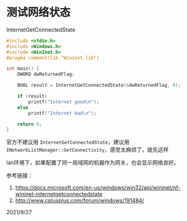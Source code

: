 # 测试网络状态

InternetGetConnectedState
```cpp
#include <stdio.h>
#include <Windows.h>
#include <WinInet.h>
#pragma comment(lib,"Wininet.lib")

int main() {
	DWORD dwReturnedFlag;

	BOOL result = InternetGetConnectedState(&dwReturnedFlag, 0);

	if (result)
		printf("Internet good\n");
	else
		printf("Internet bad\n");

    return 0;
}
```

官方不建议用 `InternetGetConnectedState`，建议用 `INetworkListManager::GetConnectivity`，感觉太麻烦了，就先这样  

lan环境下，如果配置了同一局域网的机器作为网关，也会显示网络良好。  


参考链接：  
1. https://docs.microsoft.com/en-us/windows/win32/api/wininet/nf-wininet-internetgetconnectedstate
2. http://www.cplusplus.com/forum/windows/191484/


2021/9/27  
